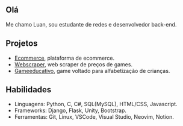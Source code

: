 ## Olá

Me chamo Luan, sou estudante de redes e desenvolvedor back-end.

## Projetos

- [Ecommerce](https://github.com/Luan-Marc/Ecommerce-App), plataforma de ecommerce.
- [Webscraper](https://www.github.com), web scraper de preços de games.
- [Gameeducativo](https://www.wikipedia.org), game voltado para alfabetização de crianças.

## Habilidades

- Linguagens: Python, C, C#, SQL(MySQL), HTML/CSS, Javascript.
- Frameworks: Django, Flask, Unity, Bootstrap.
- Ferramentas: Git, Linux, VSCode, Visual Studio, Neovim, Notion.
